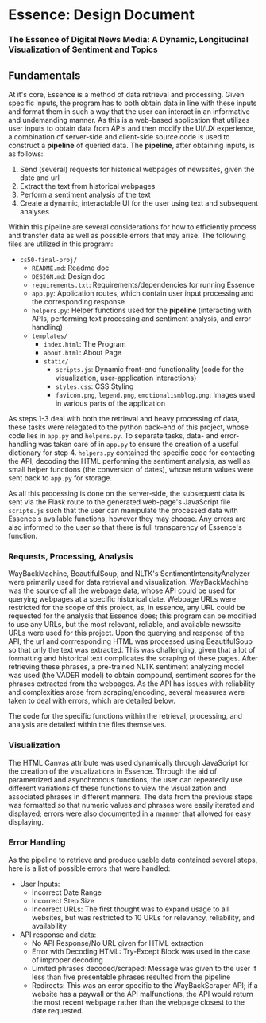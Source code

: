 # Essence: Design Document
### The Essence of Digital News Media: A Dynamic, Longitudinal Visualization of Sentiment and Topics

## Fundamentals
At it's core, Essence is a method of data retrieval and processing. Given specific inputs, the program has to both obtain data in line with these inputs and format them in such a way that the user can interact in an informative and undemanding manner. As this is a web-based application that utilizes user inputs to obtain data from APIs and then modify the UI/UX experience, a combination of server-side and client-side source code is used to construct a **pipeline** of queried data. The **pipeline**, after obtaining inputs, is as follows:

1. Send (several) requests for historical webpages of newssites, given the date and url
2. Extract the text from historical webpages
3. Perform a sentiment analysis of the text
4. Create a dynamic, interactable UI for the user using text and subsequent analyses

Within this pipeline are several considerations for how to efficiently process and transfer data as well as possible errors that may arise. The following files are utilized in this program:

* `cs50-final-proj/`
    * `README.md`: Readme doc
    * `DESIGN.md`: Design doc
    * `requirements.txt`: Requirements/dependencies for running Essence
    * `app.py`: Application routes, which contain user input processing and the corresponding response
    * `helpers.py`: Helper functions used for the **pipeline** (interacting with APIs, performing text processing and sentiment analysis, and error handling)
    * `templates/`
        * `index.html`: The Program
        * `about.html`: About Page
        * `static/`
            * `scripts.js`: Dynamic front-end functionality (code for the visualization, user-application interactions)
            * `styles.css`: CSS Styling
            * `favicon.png`, `legend.png`, `emotionalismblog.png`: Images used in various parts of the application


As steps 1-3 deal with both the retrieval and heavy processing of data, these tasks were relegated to the python back-end of this project, whose code lies in `app.py` and `helpers.py`. To separate tasks, data- and error-handling was taken care of in  `app.py` to ensure the creation of a useful dictionary for step 4. `helpers.py` contained the specific code for contacting the API, decoding the HTML performing the sentiment analysis, as well as small helper functions (the conversion of dates), whose return values were sent back to `app.py` for storage.

As all this processing is done on the server-side, the subsequent data is sent via the Flask route to the generated web-page's JavaScript file `scripts.js` such that the user can manipulate the processed data with Essence's available functions, however they may choose. Any errors are also informed to the user so that there is full transparency of Essence's function.

### Requests, Processing, Analysis

WayBackMachine, BeautifulSoup, and NLTK's SentimentIntensityAnalyzer were primarily used for data retrieval and visualization. 
WayBackMachine was the source of all the webpage data, whose API could be used for querying webpages at a specific historical date. Webpage URLs were restricted for the scope of this project, as, in essence, any URL could be requested for the analysis that Essence does; this program can be modified to use any URLs, but the most relevant, reliable, and available newssite URLs were used for this project.
Upon the querying and response of the API, the url and corrresponding HTML was processed using BeautifulSoup so that only the text was extracted. This was challenging, given that a lot of formatting and historical text complicates the scraping of these pages. 
After retrieving these phrases, a pre-trained NLTK sentiment analyzing model was used (the VADER model) to obtain compound, sentiment scores for the phrases extracted from the webpages.
As the API has issues with reliability and complexities arose from scraping/encoding, several measures were taken to deal with errors, which are detailed below.

The code for the specific functions within the retrieval, processing, and analysis are detailed within the files themselves.

### Visualization

The HTML Canvas attribute was used dynamically through JavaScript for the creation of the visualizations in Essence. Through the aid of parametrized and asynchronous functions, the user can repeatedly use different variations of these functions to view the visualization and associated phrases in different manners. The data from the previous steps was formatted so that numeric values and phrases were easily iterated and displayed; errors were also documented in a manner that allowed for easy displaying.

### Error Handling
As the pipeline to retrieve and produce usable data contained several steps, here is a list of possible errors that were handled:
* User Inputs:
    * Incorrect Date Range
    * Incorrect Step Size
    * Incorrect URLs: The first thought was to expand usage to all websites, but was restricted to 10 URLs for relevancy, reliability, and availability
* API response and data:
    * No API Response/No URL given for HTML extraction
    * Error with Decoding HTML: Try-Except Block was used in the case of improper decoding
    * Limited phrases decoded/scraped: Message was given to the user if less than five presentable phrases resulted from the pipeline
    * Redirects: This was an error specific to the WayBackScraper API; if a website has a paywall or the API malfunctions, the API would return the most recent webpage rather than the webpage closest to the date requested.

